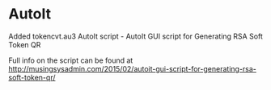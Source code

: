# AutoIt

Added tokencvt.au3 AutoIt script - AutoIt GUI script for Generating RSA Soft Token QR

Full info on the script can be found at
http://musingsysadmin.com/2015/02/autoit-gui-script-for-generating-rsa-soft-token-qr/
